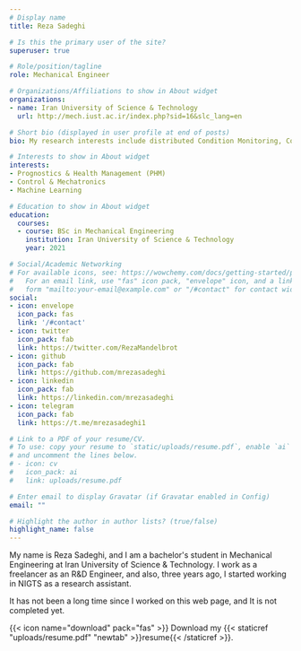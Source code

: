 ```yaml
---
# Display name
title: Reza Sadeghi

# Is this the primary user of the site?
superuser: true

# Role/position/tagline
role: Mechanical Engineer

# Organizations/Affiliations to show in About widget
organizations:
- name: Iran University of Science & Technology
  url: http://mech.iust.ac.ir/index.php?sid=16&slc_lang=en

# Short bio (displayed in user profile at end of posts)
bio: My research interests include distributed Condition Monitoring, Control and Artificial Intelligence.

# Interests to show in About widget
interests:
- Prognostics & Health Management (PHM)
- Control & Mechatronics
- Machine Learning

# Education to show in About widget
education:
  courses:
  - course: BSc in Mechanical Engineering
    institution: Iran University of Science & Technology
    year: 2021

# Social/Academic Networking
# For available icons, see: https://wowchemy.com/docs/getting-started/page-builder/#icons
#   For an email link, use "fas" icon pack, "envelope" icon, and a link in the
#   form "mailto:your-email@example.com" or "/#contact" for contact widget.
social:
- icon: envelope
  icon_pack: fas
  link: '/#contact'
- icon: twitter
  icon_pack: fab
  link: https://twitter.com/RezaMandelbrot
- icon: github
  icon_pack: fab
  link: https://github.com/mrezasadeghi
- icon: linkedin
  icon_pack: fab
  link: https://linkedin.com/mrezasadeghi
- icon: telegram
  icon_pack: fab
  link: https://t.me/mrezasadeghi1

# Link to a PDF of your resume/CV.
# To use: copy your resume to `static/uploads/resume.pdf`, enable `ai` icons in `params.toml`,
# and uncomment the lines below.
# - icon: cv
#   icon_pack: ai
#   link: uploads/resume.pdf

# Enter email to display Gravatar (if Gravatar enabled in Config)
email: ""

# Highlight the author in author lists? (true/false)
highlight_name: false
---
```


My name is Reza Sadeghi, and I am a bachelor's student in Mechanical Engineering at Iran University of Science & Technology. I work as a freelancer as an R&D Engineer, and also, three years ago, I started working in NIGTS as a research assistant.

It has not been a long time since I worked on this web page, and It is not completed yet.

{{< icon name="download" pack="fas" >}} Download my {{< staticref "uploads/resume.pdf" "newtab" >}}resume{{< /staticref >}}.

